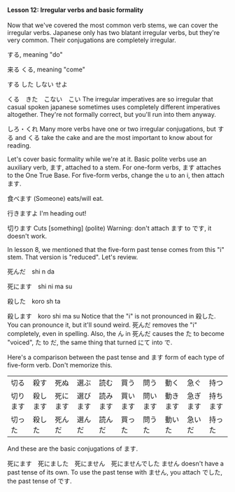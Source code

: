 
#### Lesson 12: Irregular verbs and basic formality


Now that we've covered the most common verb stems, we can cover the irregular verbs. Japanese only has two blatant irregular verbs, but they're very common. Their conjugations are completely irregular.


する, meaning "do"  

来る くる, meaning "come"  

  

する した しない せよ  

くる　きた　こない　こい
The irregular imperatives are so irregular that casual spoken japanese sometimes uses completely different imperatives altogether. They're not formally correct, but you'll run into them anyway.


しろ・くれ
Many more verbs have one or two irregular conjugations, but する and くる take the cake and are the most important to know about for reading.


Let's cover basic formality while we're at it. Basic polite verbs use an auxiliary verb, ます, attached to a stem. For one-form verbs, ます attaches to the One True Base. For five-form verbs, change the u to an i, then attach ます.


食べます (Someone) eats/will eat.  

行きますよ I'm heading out!  

切ります Cuts [something] (polite)
Warning: don't attach ます to です, it doesn't work.


In lesson 8, we mentioned that the five-form past tense comes from this "i" stem. That version is "reduced". Let's review.


死んだ　shi n da  

死にます　shi ni ma su  

殺した　koro sh ta  

殺します　koro shi ma su
Notice that the "i" is not pronounced in 殺した. You can pronounce it, but it'll sound weird. 死んだ removes the "i" completely, even in spelling. Also, the ん in 死んだ causes the た to become "voiced", た to だ, the same thing that turned にて into で.


Here's a comparison between the past tense and ます form of each type of five-form verb. Don't memorize this.




|  |  |  |  |  |  |  |  |  |  |
| --- | --- | --- | --- | --- | --- | --- | --- | --- | --- |
| 切る | 殺す | 死ぬ | 選ぶ | 読む | 買う | 問う | 動く | 急ぐ | 持つ |
| 切ります | 殺します | 死にます | 選びます | 読みます | 買います | 問います | 動きます | 急ぎます | 持ちます |
| 切った | 殺した | 死んだ | 選んだ | 読んだ | 買った | 問うた | 動いた | 急いだ | 持った |


And these are the basic conjugations of ます.


死にます　死にました　死にません　死にませんでした
ません doesn't have a past tense of its own. To use the past tense with ません, you attach でした, the past tense of です.


